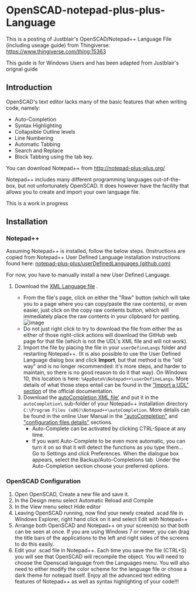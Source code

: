# OpenSCAD-notepad-plus-plus-Language

This is a posting of Justblair's OpenSCAD/Notepad++ Language File (including useage guide) from Thingiverse: https://www.thingiverse.com/thing:15363

This guide is for Windows Users and has been adapted from Justblair's orignal guide

## Introduction 

OpenSCAD's text editor lacks many of the basic features that when writing code, namely:

- Auto-Completion
- Syntax Highlighting 
- Collapsible Outline levels 
- Line Numbering 
- Automatic Tabbing
- Search and Replace
- Block Tabbing using the tab key.

You can download Notepad++ from http://notepad-plus-plus.org/

Notepad++ includes many different programming languages out-of-the-box, but not unfortunately OpenSCAD. It does however have the facility that allows you to create and import your own language file.

This is a work in progress

## Installation

### Notepad++

Assuming Notepad++ is installed, follow the below steps. (Instructions are copied from Notepad++  User Defined Language installation instructions found here: [notepad-plus-plus/userDefinedLanguages (github.com)](https://github.com/notepad-plus-plus/userDefinedLanguages#using-a-udl-from-this-collection)

For now, you have to manually install a new User Defined Language.

1. Download the [XML Language file](./openscad.xml) .

   - From the file's page, click on either the "Raw" button (which will take you to a page where you can copy/paste the raw contents), or even easier, just click on the copy raw contents button, which will immediately place the raw contents in your clipboard for pasting.
     ![image](https://user-images.githubusercontent.com/17455758/185504202-754541f7-ee6f-4e77-9a6b-2338448e0dfa.png)
   - Do not just right click to try to download the file from either the as either of those right-click actions will download the GitHub web page for that file (which is not the UDL's XML file and will not work).

   2. Import the file by placing the file in your `userDefineLangs` folder and restarting Notepad++.  (It is also possible to use the User Defined Language dialog box and click **Import**, but that method is the "old way" and is no longer recommended: it's more steps, and harder to maintain, so there is no good reason to do it that way).  On Windows 10, this location is here: `%AppData%\Notepad++\userDefineLangs`. More details of what those steps entail can be found in the ["Import a UDL" section](https://npp-user-manual.org/docs/user-defined-language-system/#import-a-udl) of the official documentation.
   3. Download the [autoCompletion XML file'](./autocompletion/openscad.xml)  and put it in the `autoCompletion\` sub-folder of your Notepad++ installation directory `C:\Program Files (x86)\Notepad++\autoCompletion`.  More details can be found in the online User Manual in the ["autoCompletion"](https://npp-user-manual.org/docs/auto-completion/) and ["configuration files details"](https://npp-user-manual.org/docs/config-files/#other-configuration-files) sections.
      - Auto-Complete can be activated by clicking CTRL-Space at any time.
      - If you want Auto-Complete to be even more automatic, you can turn it on so that it will detect the functions as you type them... Go to Settings and click Preferences. When the dialogue box appears, select the Backup/Auto-Completions tab. Under the Auto-Completion section choose your preferred options.

### OpenSCAD Configuration

1. Open OpenSCAD, Create a new file and save it.
2. In the Design menu select Automatic Reload and Compile
3. In the View menu select Hide editor
4. Leaving OpenSCAD running, now find your newly created .scad file in Windows Explorer, right hand click on it and select Edit with Notepad++
5. Arrange both OpenSCAD and Notepad++ on your screen(s) so that both can be seen at once. If you are using Windows 7 or newer, you can drag the title bars of the applications to the left and right sides of the screens to do this easily.
6. Edit your .scad file in Notepad++. Each time you save the file (CTRL+S) you will see that OpenSCAD will recompile the object. You will need to choose the Openscad language from the Languages menu. You will also need to either modify the color scheme for the language file or chose a dark theme for notepad itself. Enjoy all the advanced text editing features of Notepad++ as well as syntax highlighting of your code!!!

